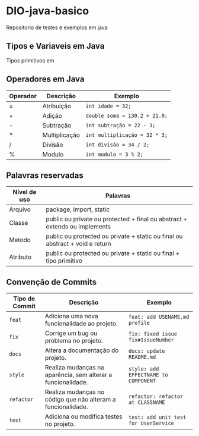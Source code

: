 # DIO-java-basico
Repositorio de testes e exemplos em java

## Tipos e Variaveis em Java
Tipos primitivos em 

## Operadores em Java
| Operador | Descrição | Exemplo |
| ---------| --------- | ------- |
|     =    | Atribuição | `int idade = 32;` |
| +        | Adição    | `double soma = 130.2 + 21.0;` |
| -        | Subtração | `int subtração = 22 - 3;` |
| *        | Multiplicação | `int multiplicação = 32 * 3;` |
| /        | Divisão | `int divisão = 34 / 2;` |
| %        | Modulo | `int modulo = 3 % 2;` |

## Palavras reservadas
| Nível de uso | Palavras |
| ---------| --------- |
| Arquivo | package, import, static |
| Classe | public ou private ou protected + final ou abstract + extends ou implements |
| Metodo | public ou protected ou private + static ou final ou abstract + void e return |
| Atributo | public ou protected ou private + static ou final + tipo primitivo |

    

## Convenção de Commits

| Tipo de Commit |Descrição                                                            | Exemplo
| ---------------|----------------------------------------------------------------------|-----------
| `feat`         | Adiciona uma nova funcionalidade ao projeto.                         | `feat: add USENAME.md profile`
| `fix`          | Corrige um bug ou problema no projeto.                               | `fix: fixed issue fix#IssueNumber`
| `docs`         | Altera a documentação do projeto.| `docs: update README.md`
| `style`        | Realiza mudanças na aparência, sem alterar a funcionalidade.         | `style: add EFFECTNAME to COMPONENT`
| `refactor`     | Realiza mudanças no código que não alteram a funcionalidade.         | `refactor: refactor at CLASSNAME`
| `test`         | Adiciona ou modifica testes no projeto.                              | `test: add unit test for UserService`

